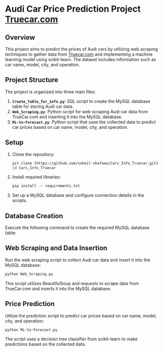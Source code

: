 # Audi Car Price Prediction Project <a href="https://www.truecar.com/used-cars-for-sale/listings/audi/?page=1">Truecar.com</a>

## Overview

This project aims to predict the prices of Audi cars by utilizing web scraping techniques to gather data from <a href="https://www.truecar.com/used-cars-for-sale/listings/audi/?page=1">Truecar.com</a> and implementing a machine learning model using scikit-learn. The dataset includes information such as car name, model, city, and operation.

## Project Structure

The project is organized into three main files:

1. **`Create_Table_for_info.py`**: SQL script to create the MySQL database table for storing Audi car data.
2. **`Web_Scraping.py`**: Python script for web scraping Audi car data from TrueCar.com and inserting it into the MySQL database.
3. **`ML-to-Forecast.py`**: Python script that uses the collected data to predict car prices based on car name, model, city, and operation.

## Setup

1. Clone the repository:

    ```bash
    git clone (https://github.com/soheil-shafaee/Cars_Info_Truecar.git)
    cd Cars_Info_Truecar
    ```

2. Install required libraries:

    ```bash
    pip install -r requirements.txt
    ```

3. Set up a MySQL database and configure connection details in the scripts.

## Database Creation

Execute the following command to create the required MySQL database table:

## Web Scraping and Data Insertion
Run the web scraping script to collect Audi car data and insert it into the MySQL database:

```bash
python Web_Scraping.py
```
This script utilizes BeautifulSoup and requests to scrape data from TrueCar.com and inserts it into the MySQL database.

## Price Prediction
Utilize the prediction script to predict car prices based on car name, model, city, and operation:
```bash
python ML-to-Forecast.py
```
The script uses a decision tree classifier from scikit-learn to make predictions based on the collected data.

